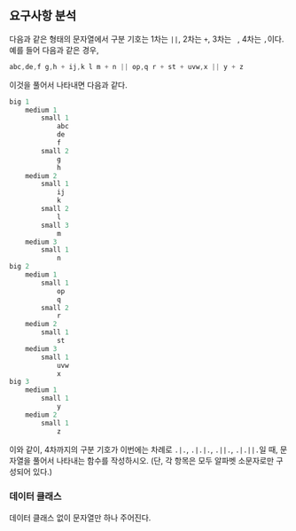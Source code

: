 ## 요구사항 분석
다음과 같은 형태의 문자열에서 구분 기호는 1차는 ``` || ```, 2차는 ``` + ```, 3차는 ``` ```, 4차는 ```,```이다. 예를 들어 다음과 같은 경우,
```kotlin
abc,de,f g,h + ij,k l m + n || op,q r + st + uvw,x || y + z
```
이것을 풀어서 나타내면 다음과 같다.
```kotlin
big 1
    medium 1
        small 1
            abc
            de
            f
        small 2
            g
            h
    medium 2
        small 1
            ij
            k
        small 2
            l
        small 3
            m
    medium 3
        small 1
            n
big 2
    medium 1
        small 1
            op
            q
        small 2
            r
    medium 2
        small 1
            st
    medium 3
        small 1
            uvw
            x
big 3
    medium 1
        small 1
            y
    medium 2
        small 1
            z
```
이와 같이, 4차까지의 구분 기호가 이번에는 차례로 ```.|.```, ```.|.|.```, ```.||.```, ```.|.||.```일 때, 문자열을 풀어서 나타내는 함수를 작성하시오. (단, 각 항목은 모두 알파벳 소문자로만 구성되어 있다.)

### 데이터 클래스
데이터 클래스 없이 문자열만 하나 주어진다.
